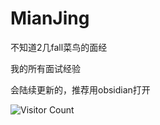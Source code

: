 # MianJing
不知道2几fall菜鸟的面经

我的所有面试经验

会陆续更新的，推荐用obsidian打开



![Visitor Count](https://profile-counter.glitch.me/mianJing/count.svg)
